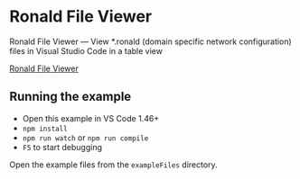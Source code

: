 # Ronald File Viewer

Ronald File Viewer — View *.ronald (domain specific network configuration) files in Visual Studio Code in a table view

[Ronald File Viewer ](documentation/example.png)

## Running the example

- Open this example in VS Code 1.46+
- `npm install`
- `npm run watch` or `npm run compile`
- `F5` to start debugging

Open the example files from the `exampleFiles` directory.
